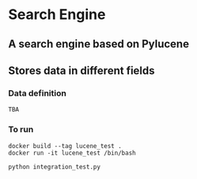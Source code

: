 # Search Engine

## A search engine based on Pylucene
## Stores data in different fields

### Data definition
```
TBA
```

### To run
```
docker build --tag lucene_test .
docker run -it lucene_test /bin/bash

python integration_test.py
```